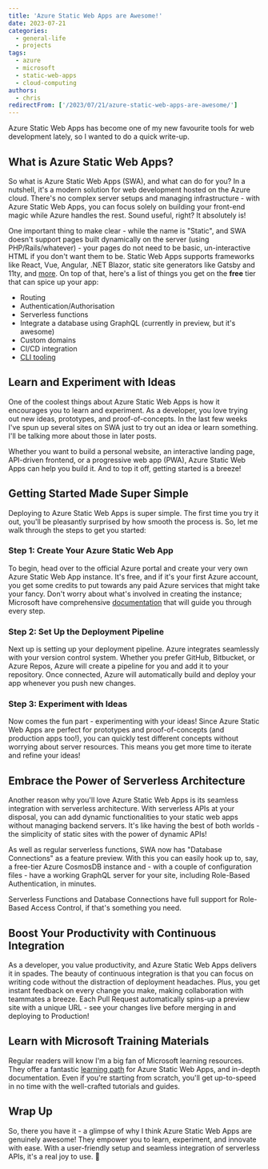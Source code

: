 ```yaml
---
title: 'Azure Static Web Apps are Awesome!'
date: 2023-07-21
categories:
  - general-life
  - projects
tags:
  - azure
  - microsoft
  - static-web-apps
  - cloud-computing
authors:
  - chris
redirectFrom: ['/2023/07/21/azure-static-web-apps-are-awesome/']
---
```


 Azure Static Web Apps has become one of my new favourite tools for web development lately, so I wanted to do a quick write-up.

## What is Azure Static Web Apps?

So what is Azure Static Web Apps (SWA), and what can do for you? In a nutshell, it's a modern solution for web development hosted on the Azure cloud. There's no complex server setups and managing infrastructure - with Azure Static Web Apps, you can focus solely on building your front-end magic while Azure handles the rest. Sound useful, right? It absolutely is!

One important thing to make clear - while the name is "Static", and SWA doesn't support pages built dynamically on the server (using PHP/Rails/whatever) - your pages do not need to be basic, un-interactive HTML if you don't want them to be. Static Web Apps supports frameworks like React, Vue, Angular, .NET Blazor, static site generators like Gatsby and 11ty, and [more](https://learn.microsoft.com/en-gb/azure/static-web-apps/front-end-frameworks). On top of that, here's a list of things you get on the **free** tier that can spice up your app:

- Routing
- Authentication/Authorisation
- Serverless functions
- Integrate a database using GraphQL (currently in preview, but it's awesome)
- Custom domains
- CI/CD integration
- [CLI tooling](https://azure.github.io/static-web-apps-cli/)

## Learn and Experiment with Ideas

One of the coolest things about Azure Static Web Apps is how it encourages you to learn and experiment. As a developer, you love trying out new ideas, prototypes, and proof-of-concepts. In the last few weeks I've spun up several sites on SWA just to try out an idea or learn something. I'll be talking more about those in later posts.

Whether you want to build a personal website, an interactive landing page, API-driven frontend, or a progressive web app (PWA), Azure Static Web Apps can help you build it. And to top it off, getting started is a breeze!

## Getting Started Made Super Simple

Deploying to Azure Static Web Apps is super simple. The first time you try it out, you'll be pleasantly surprised by how smooth the process is. So, let me walk through the steps to get you started:

### Step 1: Create Your Azure Static Web App

To begin, head over to the official Azure portal and create your very own Azure Static Web App instance. It's free, and if it's your first Azure account, you get some credits to put towards any paid Azure services that might take your fancy. Don't worry about what's involved in creating the instance; Microsoft have comprehensive [documentation](https://docs.microsoft.com/azure/static-web-apps/overview) that will guide you through every step.

### Step 2: Set Up the Deployment Pipeline

Next up is setting up your deployment pipeline. Azure integrates seamlessly with your version control system. Whether you prefer GitHub, Bitbucket, or Azure Repos, Azure will create a pipeline for you and add it to your repository. Once connected, Azure will automatically build and deploy your app whenever you push new changes.

### Step 3: Experiment with Ideas

Now comes the fun part - experimenting with your ideas! Since Azure Static Web Apps are perfect for prototypes and proof-of-concepts (and production apps too!), you can quickly test different concepts without worrying about server resources. This means you get more time to iterate and refine your ideas!

## Embrace the Power of Serverless Architecture

Another reason why you'll love Azure Static Web Apps is its seamless integration with serverless architecture. With serverless APIs at your disposal, you can add dynamic functionalities to your static web apps without managing backend servers. It's like having the best of both worlds - the simplicity of static sites with the power of dynamic APIs!

As well as regular serverless functions, SWA now has "Database Connections" as a feature preview. With this you can easily hook up to, say, a free-tier Azure CosmosDB instance and - with a couple of configuration files - have a working GraphQL server for your site, including Role-Based Authentication, in minutes.

Serverless Functions and Database Connections have full support for Role-Based Access Control, if that's something you need.

## Boost Your Productivity with Continuous Integration

As a developer, you value productivity, and Azure Static Web Apps delivers it in spades. The beauty of continuous integration is that you can focus on writing code without the distraction of deployment headaches. Plus, you get instant feedback on every change you make, making collaboration with teammates a breeze. Each Pull Request automatically spins-up a preview site with a unique URL - see your changes live before merging in and deploying to Production!

## Learn with Microsoft Training Materials

Regular readers will know I'm a big fan of Microsoft learning resources. They offer a fantastic [learning path](https://learn.microsoft.com/azure/static-web-apps/?WT.mc_id=AZ-MVP-5004080) for Azure Static Web Apps, and in-depth documentation. Even if you're starting from scratch, you'll get up-to-speed in no time with the well-crafted tutorials and guides.

## Wrap Up

So, there you have it - a glimpse of why I think Azure Static Web Apps are genuinely awesome! They empower you to learn, experiment, and innovate with ease. With a user-friendly setup and seamless integration of serverless APIs, it's a real joy to use. 🎉
